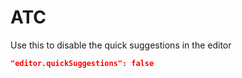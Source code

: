 # ATC

Use this to disable the quick suggestions in the editor
```json
"editor.quickSuggestions": false

